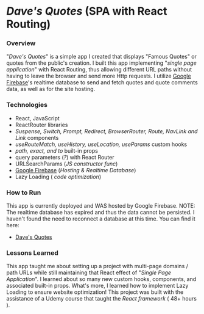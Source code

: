 # _Dave's Quotes_ (SPA with React Routing)

### Overview
"_Dave's Quotes_" is a simple app I created that displays "Famous Quotes" or quotes from the public's creation. I built this app implementing "_single page application_" with React Routing, thus allowing different URL paths without having to leave the browser and send more Http requests. I utilize [Google Firebase](https://firebase.google.com/)'s realtime database to send and fetch quotes and quote comments data, as well as for the site hosting.


### Technologies
* React, JavaScript
* ReactRouter libraries 
* _Suspense, Switch, Prompt, Redirect, BrowserRouter, Route, NavLink and Link_ components
* _useRouteMatch, useHistory, useLocation, useParams_ custom hooks
* _path, exact, and to_ built-in props
* query parameters (_?_) with React Router
* URLSearchParams (_JS constructor func_)
* [Google Firebase](https://firebase.google.com/) (_Hosting & Realtime Database_)
* Lazy Loading ( _code optimization_)



### How to Run
This app is currently deployed and WAS hosted by Google Firebase. NOTE: The realtime database has expired and thus the data cannot be persisted. I haven't found the need to reconnect a database at this time. You can find it here:
* [Dave's Quotes](https://react-udemy-http-fd441.web.app/quotes)

### Lessons Learned
This app taught me about setting up a project with multi-page domains / path URLs while still maintaining that React effect of "_Single Page Application_". I learned about so many new custom hooks, components, and associated built-in props. What's more, I learned how to implement Lazy Loading to ensure website optimization! This project was built with the assistance of a Udemy course that taught the _React framework_ ( 48+ hours ).
